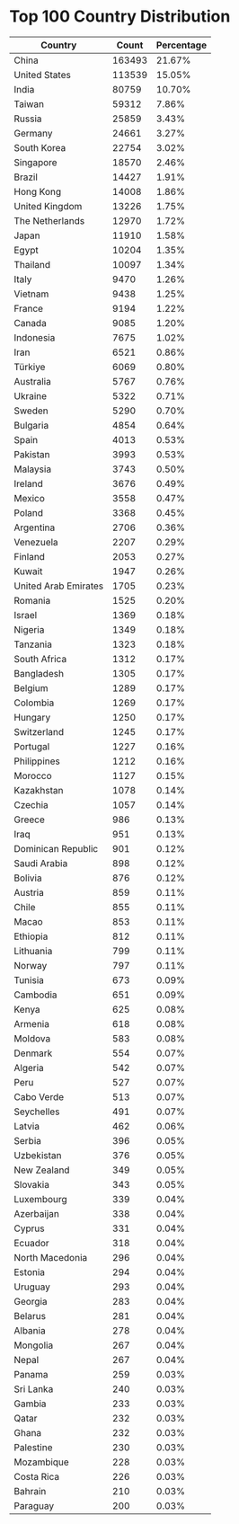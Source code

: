 # Top 100 Country Distribution
| Country | Count | Percentage |
|----|----|----|
| China | 163493 | 21.67% |
| United States | 113539 | 15.05% |
| India | 80759 | 10.70% |
| Taiwan | 59312 | 7.86% |
| Russia | 25859 | 3.43% |
| Germany | 24661 | 3.27% |
| South Korea | 22754 | 3.02% |
| Singapore | 18570 | 2.46% |
| Brazil | 14427 | 1.91% |
| Hong Kong | 14008 | 1.86% |
| United Kingdom | 13226 | 1.75% |
| The Netherlands | 12970 | 1.72% |
| Japan | 11910 | 1.58% |
| Egypt | 10204 | 1.35% |
| Thailand | 10097 | 1.34% |
| Italy | 9470 | 1.26% |
| Vietnam | 9438 | 1.25% |
| France | 9194 | 1.22% |
| Canada | 9085 | 1.20% |
| Indonesia | 7675 | 1.02% |
| Iran | 6521 | 0.86% |
| Türkiye | 6069 | 0.80% |
| Australia | 5767 | 0.76% |
| Ukraine | 5322 | 0.71% |
| Sweden | 5290 | 0.70% |
| Bulgaria | 4854 | 0.64% |
| Spain | 4013 | 0.53% |
| Pakistan | 3993 | 0.53% |
| Malaysia | 3743 | 0.50% |
| Ireland | 3676 | 0.49% |
| Mexico | 3558 | 0.47% |
| Poland | 3368 | 0.45% |
| Argentina | 2706 | 0.36% |
| Venezuela | 2207 | 0.29% |
| Finland | 2053 | 0.27% |
| Kuwait | 1947 | 0.26% |
| United Arab Emirates | 1705 | 0.23% |
| Romania | 1525 | 0.20% |
| Israel | 1369 | 0.18% |
| Nigeria | 1349 | 0.18% |
| Tanzania | 1323 | 0.18% |
| South Africa | 1312 | 0.17% |
| Bangladesh | 1305 | 0.17% |
| Belgium | 1289 | 0.17% |
| Colombia | 1269 | 0.17% |
| Hungary | 1250 | 0.17% |
| Switzerland | 1245 | 0.17% |
| Portugal | 1227 | 0.16% |
| Philippines | 1212 | 0.16% |
| Morocco | 1127 | 0.15% |
| Kazakhstan | 1078 | 0.14% |
| Czechia | 1057 | 0.14% |
| Greece | 986 | 0.13% |
| Iraq | 951 | 0.13% |
| Dominican Republic | 901 | 0.12% |
| Saudi Arabia | 898 | 0.12% |
| Bolivia | 876 | 0.12% |
| Austria | 859 | 0.11% |
| Chile | 855 | 0.11% |
| Macao | 853 | 0.11% |
| Ethiopia | 812 | 0.11% |
| Lithuania | 799 | 0.11% |
| Norway | 797 | 0.11% |
| Tunisia | 673 | 0.09% |
| Cambodia | 651 | 0.09% |
| Kenya | 625 | 0.08% |
| Armenia | 618 | 0.08% |
| Moldova | 583 | 0.08% |
| Denmark | 554 | 0.07% |
| Algeria | 542 | 0.07% |
| Peru | 527 | 0.07% |
| Cabo Verde | 513 | 0.07% |
| Seychelles | 491 | 0.07% |
| Latvia | 462 | 0.06% |
| Serbia | 396 | 0.05% |
| Uzbekistan | 376 | 0.05% |
| New Zealand | 349 | 0.05% |
| Slovakia | 343 | 0.05% |
| Luxembourg | 339 | 0.04% |
| Azerbaijan | 338 | 0.04% |
| Cyprus | 331 | 0.04% |
| Ecuador | 318 | 0.04% |
| North Macedonia | 296 | 0.04% |
| Estonia | 294 | 0.04% |
| Uruguay | 293 | 0.04% |
| Georgia | 283 | 0.04% |
| Belarus | 281 | 0.04% |
| Albania | 278 | 0.04% |
| Mongolia | 267 | 0.04% |
| Nepal | 267 | 0.04% |
| Panama | 259 | 0.03% |
| Sri Lanka | 240 | 0.03% |
| Gambia | 233 | 0.03% |
| Qatar | 232 | 0.03% |
| Ghana | 232 | 0.03% |
| Palestine | 230 | 0.03% |
| Mozambique | 228 | 0.03% |
| Costa Rica | 226 | 0.03% |
| Bahrain | 210 | 0.03% |
| Paraguay | 200 | 0.03% |
